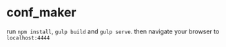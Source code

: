 # conf_maker
run `npm install`, `gulp build` and `gulp serve`. 
then navigate your browser to `localhost:4444`